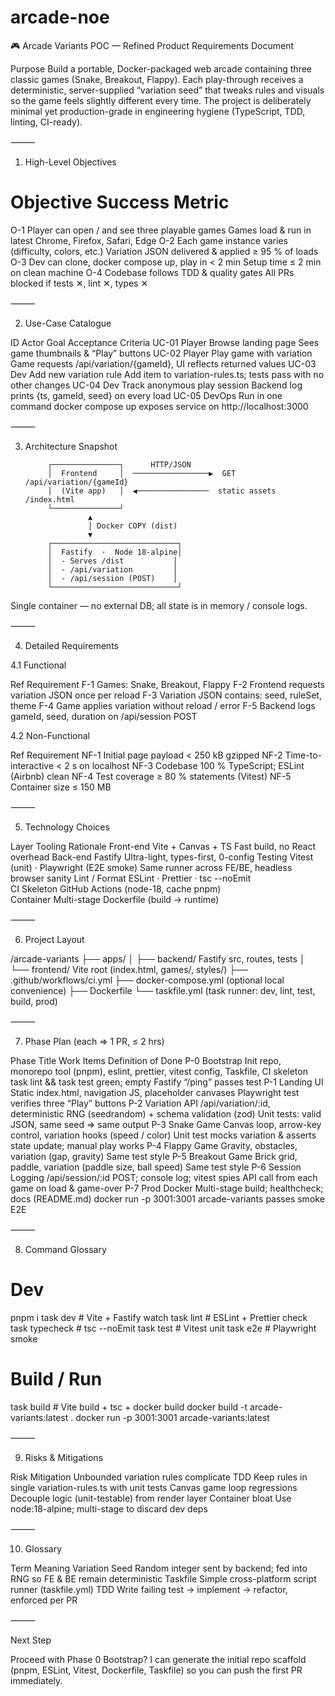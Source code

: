 # arcade-noe

🎮 Arcade Variants POC — Refined Product Requirements Document

Purpose
Build a portable, Docker-packaged web arcade containing three classic games (Snake, Breakout, Flappy).
Each play-through receives a deterministic, server-supplied “variation seed” that tweaks rules and visuals so the game feels slightly different every time.
The project is deliberately minimal yet production-grade in engineering hygiene (TypeScript, TDD, linting, CI-ready).

⸻

1. High-Level Objectives

#	Objective	Success Metric
O-1	Player can open / and see three playable games	Games load & run in latest Chrome, Firefox, Safari, Edge
O-2	Each game instance varies (difficulty, colors, etc.)	Variation JSON delivered & applied ≥ 95 % of loads
O-3	Dev can clone, docker compose up, play in < 2 min	Setup time ≤ 2 min on clean machine
O-4	Codebase follows TDD & quality gates	All PRs blocked if tests ✕, lint ✕, types ✕


⸻

2. Use-Case Catalogue

ID	Actor	Goal	Acceptance Criteria
UC-01	Player	Browse landing page	Sees game thumbnails & “Play” buttons
UC-02	Player	Play game with variation	Game requests /api/variation/{gameId}, UI reflects returned values
UC-03	Dev	Add new variation rule	Add item to variation-rules.ts; tests pass with no other changes
UC-04	Dev	Track anonymous play session	Backend log prints {ts, gameId, seed} on every load
UC-05	DevOps	Run in one command	docker compose up exposes service on http://localhost:3000


⸻

3. Architecture Snapshot

            ┌───────────────┐      HTTP/JSON
            │  Frontend     │  ─────────────────▶  GET /api/variation/{gameId}
            │  (Vite app)   │  ◀────────────────  static assets /index.html
            └───────────────┘
                     ▲
                     │ Docker COPY (dist)
                     ▼
            ┌────────────────────────────┐
            │  Fastify  ·  Node 18-alpine│
            │  - Serves /dist           │
            │  - /api/variation         │
            │  - /api/session (POST)    │
            └────────────────────────────┘

Single container — no external DB; all state is in memory / console logs.

⸻

4. Detailed Requirements

4.1 Functional

Ref	Requirement
F-1	Games: Snake, Breakout, Flappy
F-2	Frontend requests variation JSON once per reload
F-3	Variation JSON contains: seed, ruleSet, theme
F-4	Game applies variation without reload / error
F-5	Backend logs gameId, seed, duration on /api/session POST

4.2 Non-Functional

Ref	Requirement
NF-1	Initial page payload < 250 kB gzipped
NF-2	Time-to-interactive < 2 s on localhost
NF-3	Codebase 100 % TypeScript; ESLint (Airbnb) clean
NF-4	Test coverage ≥ 80 % statements (Vitest)
NF-5	Container size ≤ 150 MB


⸻

5. Technology Choices

Layer	Tooling	Rationale
Front-end	Vite + Canvas + TS	Fast build, no React overhead
Back-end	Fastify	Ultra-light, types-first, 0-config
Testing	Vitest (unit) · Playwright (E2E smoke)	Same runner across FE/BE, headless browser sanity
Lint / Format	ESLint · Prettier · tsc --noEmit	
CI Skeleton	GitHub Actions (node-18, cache pnpm)	
Container	Multi-stage Dockerfile (build → runtime)	


⸻

6. Project Layout

/arcade-variants
├── apps/
│   ├── backend/            Fastify src, routes, tests
│   └── frontend/           Vite root (index.html, games/, styles/)
├── .github/workflows/ci.yml
├── docker-compose.yml      (optional local convenience)
├── Dockerfile
└── taskfile.yml            (task runner: dev, lint, test, build, prod)


⸻

7. Phase Plan (each ⇒ 1 PR, ≤ 2 hrs)

Phase	Title	Work Items	Definition of Done
P-0	Bootstrap	Init repo, monorepo tool (pnpm), eslint, prettier, vitest config, Taskfile, CI skeleton	task lint && task test green; empty Fastify “/ping” passes test
P-1	Landing UI	Static index.html, navigation JS, placeholder canvases	Playwright test verifies three “Play” buttons
P-2	Variation API	/api/variation/:id, deterministic RNG (seedrandom) + schema validation (zod)	Unit tests: valid JSON, same seed ⇒ same output
P-3	Snake Game	Canvas loop, arrow-key control, variation hooks (speed / color)	Unit test mocks variation & asserts state update; manual play works
P-4	Flappy Game	Gravity, obstacles, variation (gap, gravity)	Same test style
P-5	Breakout Game	Brick grid, paddle, variation (paddle size, ball speed)	Same test style
P-6	Session Logging	/api/session/:id POST; console log; vitest spies	API call from each game on load & game-over
P-7	Prod Docker	Multi-stage build; healthcheck; docs (README.md)	docker run -p 3001:3001 arcade-variants passes smoke E2E


⸻

8. Command Glossary

# Dev
pnpm i
task dev          # Vite + Fastify watch
task lint         # ESLint + Prettier check
task typecheck    # tsc --noEmit
task test         # Vitest unit
task e2e          # Playwright smoke

# Build / Run
task build        # Vite build + tsc + docker build
docker build -t arcade-variants:latest .
docker run -p 3001:3001 arcade-variants:latest


⸻

9. Risks & Mitigations

Risk	Mitigation
Unbounded variation rules complicate TDD	Keep rules in single variation-rules.ts with unit tests
Canvas game loop regressions	Decouple logic (unit-testable) from render layer
Container bloat	Use node:18-alpine; multi-stage to discard dev deps


⸻

10. Glossary

Term	Meaning
Variation Seed	Random integer sent by backend; fed into RNG so FE & BE remain deterministic
Taskfile	Simple cross-platform script runner (taskfile.yml)
TDD	Write failing test → implement → refactor, enforced per PR


⸻

Next Step

Proceed with Phase 0 Bootstrap?
I can generate the initial repo scaffold (pnpm, ESLint, Vitest, Dockerfile, Taskfile) so you can push the first PR immediately.
